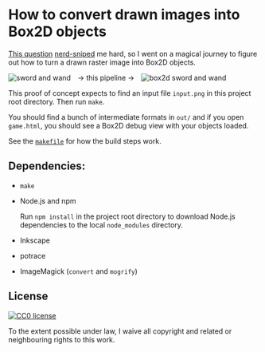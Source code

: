 # How to convert drawn images into Box2D objects

[This question][1] [nerd-sniped][2] me hard, so I went on a magical journey to
figure out how to turn a drawn raster image into Box2D objects.

![sword and
wand](https://cloud.githubusercontent.com/assets/5231746/12706961/9c9dfb1e-c88d-11e5-8738-f8927d8c9ffb.png) →
this pipeline → ![box2d sword and
wand](https://cloud.githubusercontent.com/assets/5231746/12707020/646bb46a-c88e-11e5-9d6b-16a0cab0739b.gif)

This proof of concept expects to find an input file `input.png` in this project
root directory.  Then run `make`. 

You should find a bunch of intermediate formats in `out/` and if you open
`game.html`, you should see a Box2D debug view with your objects loaded.

See the [`makefile`][3] for how the build steps work.

## Dependencies:

-   `make`
-   Node.js and npm

    Run `npm install` in the project root directory to download Node.js
    dependencies to the local `node_modules` directory.

-   Inkscape
-   potrace
-   ImageMagick (`convert` and `mogrify`)

## License

[![CC0 license](https://licensebuttons.net/p/zero/1.0/88x31.png)][4]

To the extent possible under law, I waive all copyright and related or
neighbouring rights to this work.

[1]: http://gamedev.stackexchange.com/questions/109216/box2d-dynamic-assignment-of-fixture-shapes-based-on-sprite-alpha-channel
[2]: https://xkcd.com/356/
[3]: makefile
[4]: http://creativecommons.org/publicdomain/zero/1.0/
